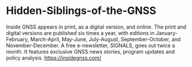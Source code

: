 # Hidden-Siblings-of-the-GNSS
Inside GNSS appears in print, as a digital version, and online. The print and digital versions are published six times a year, with editions in January-February, March-April, May-June, July-August, September-October, and November-December. A free e-newsletter, SIGNALS, goes out twice a month. It features exclusive GNSS news stories, program updates and policy analysis. https://insidegnss.com/
